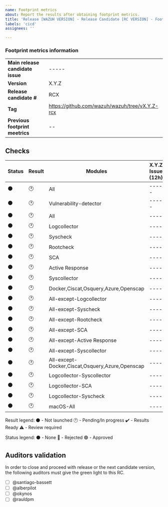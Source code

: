 ```yaml
---
name: Footprint metrics 
about: Report the results after obtaining footprint metrics.
title: 'Release [WAZUH VERSION] - Release Candidate [RC VERSION] - Footprint metrics'
labels: 'cicd'
assignees: ''

---
```



### Footprint metrics information
|                                  |                                            |
|---------------------------------|--------------------------------------------|
| **Main release candidate issue** |  ----- |
| **Version** | X.Y.Z                                    |
| **Release candidate #** | RCX                                        |
| **Tag** | https://github.com/wazuh/wazuh/tree/vX.Y.Z-rcx                                       |
| **Previous footprint meetrics** | -- |

## Checks
Status | Result | Modules | X.Y.Z Issue (12h) | X.Y.Z Issue (2.5d)  |
|-- | -- | -- | -- | -- | 
| ⚫ | 🕐 | All | ----- | -- |   
| ⚫ | 🕐 | Vulnerability-detector | -----  | -- |  
| ⚫ | 🕐 | All | ----  |  ---- |
| ⚫ | 🕐 | Logcollector |   ----  |  ---- |
| ⚫ | 🕐 | Syscheck |  ----  |  ---- |
| ⚫ | 🕐 | Rootcheck | ----  |  ---- |
| ⚫ | 🕐 | SCA | ----  |  ---- |
| ⚫ | 🕐 | Active Response |  ----  |  ---- |
| ⚫ | 🕐 | Syscollector | ----  |  ---- |
| ⚫ | 🕐 | Docker,Ciscat,Osquery,Azure,Openscap | ---- |  ---- |
| ⚫ | 🕐 | All-except-Logcollector | ---- |  ---- |
| ⚫ | 🕐 | All-except-Syscheck | ---- |  ---- |
| ⚫ | 🕐 | All-except-Rootcheck | ---- |  ---- |
| ⚫ | 🕐 | All-except-SCA | ---- |  ---- |
| ⚫ | 🕐 | All-except-Active Response | ---- |  ---- |
| ⚫ | 🕐 | All-except-Syscollector |  ----  |  ---- |
| ⚫ | 🕐 | All-except-Docker,Ciscat,Osquery,Azure,Openscap | ---- |  ---- |
| ⚫ | 🕐 | Logcollector-Syscollector | ---- |  ---- |
| ⚫ | 🕐 | Logcollector-SCA |  ---- |  ---- |
| ⚫ | 🕐 | Logcollector-Syscheck | ---- |  ---- |
| ⚫ | 🕐 | macOS-All | ---- |  ---- |




Result legend:
⚫ - Not launched
🕐 - Pending/In progress
✔️ - Results Ready
⚠️ - Review required

Status legend:
⚫ - None
🔴 - Rejected
🟢 - Approved

## Auditors validation

In order to close and proceed with release or the next candidate version, the following auditors must give the green light to this RC.

- [ ] @santiago-bassett 
- [ ] @alberpilot 
- [ ] @okynos 
- [ ] @rauldpm 
